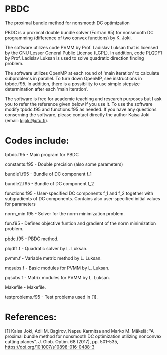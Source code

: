 # PBDC
The proximal bundle method for nonsmooth DC optimization

PBDC is a proximal double bundle solver (Fortran 95) for nonsmooth DC programming (difference of two convex functions) by K. Joki. 

The software utilizes code PVMM by Prof. Ladislav Luksan that is licensed by the GNU Lesser General Public License (LGPL). In addition, code PLQDF1 by Prof. Ladislav Luksan is used to solve quadratic direction finding problem.

The software utilizes OpenMP at each round of 'main iteration' to calculate subproblems in parallel. To turn down OpenMP, see instructions in tpbdc.f95. In addition, there is a possibility to use simple stepsize determination after each 'main iteration'. 

The software is free for academic teaching and research purposes but I ask you to refer the reference given below if you use it. To use the software modify tpbdc.f95 and functions.f95 as needed. If you have any questions conserning the software, please contact directly the author Kaisa Joki (email: kjjoki@utu.fi).


# Codes include:                                                                     
         
   tpbdc.f95          - Main program for PBDC 
   
   constants.f95      - Double precision (also some parameters) 
   
   bundle1.f95        - Bundle of DC component f_1
   
   bundle2.f95        - Bundle of DC component f_2                                    
        
   functions.f95      - User-specified DC components f_1 and f_2 together with subgradients of DC components. Contains also user-specified initial values for parameters        
   
   norm_min.f95 	    - Solver for the norm minimization problem.
   
   fun.f95 	          - Defines objective funtion and gradient of the norm minimization problem.
   
   pbdc.f95 	        - PBDC method.
	
   plqdf1.f 	        - Quadratic solver by L. Luksan.
  
   pvmm.f               - Variable metric method by L. Luksan.
   
   mqsubs.f 	        - Basic modules for PVMM by L. Luksan.
   
   pqsubs.f 	        - Matrix modules for PVMM by L. Luksan.
	
   Makefile 	        - Makefile.
	
   testproblems.f95 	- Test problems used in [1].
   
   
# References:                                                                        
                                                                                              
[1] Kaisa Joki, Adil M. Bagirov, Napsu Karmitsa and Marko M. Mäkelä: "A proximal bundle method for nonsmooth DC optimization utilizing nonconvex cutting planes". J. Glob. Optim. 68 (2017), pp. 501-535, https://doi.org/10.1007/s10898-016-0488-3                                       
  
   
